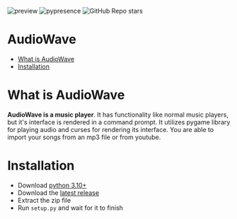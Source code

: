 ![preview](https://github.com/xellu/audiowave/assets/83588955/ac74248d-29ab-4a2d-a85f-236e271bd76e)
![pypresence](https://img.shields.io/badge/using-pypresence-00bb88.svg?style=for-the-badge&logo=discord)
![GitHub Repo stars](https://img.shields.io/github/stars/xellu/audiowave?style=flat-square&logo=github&logoColor=%23fcdb03&label=Stars&color=%23fcdb03)

# AudioWave
- [What is AudioWave](<#what-is-audiowave>)
- [Installation](<#installation>)

# What is AudioWave
**AudioWave is a music player**. It has functionality like normal music players, but it's interface is rendered in a command prompt.
It utilizes pygame library for playing audio and curses for rendering its interface. You are able to import your songs from an mp3 file
or from youtube.

# Installation
- Download [python 3.10+](<https://www.python.org/downloads/>)
- Download the [latest release](<https://github.com/xellu/audiowave/releases>)
- Extract the zip file
- Run `setup.py` and wait for it to finish
